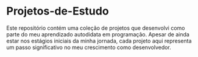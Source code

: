 # Projetos-de-Estudo
Este repositório contém uma coleção de projetos que desenvolvi como parte do meu aprendizado autodidata em programação. Apesar de ainda estar nos estágios iniciais da minha jornada, cada projeto aqui representa um passo significativo no meu crescimento como desenvolvedor.
